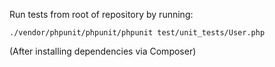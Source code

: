 Run tests from root of repository by running:

`./vendor/phpunit/phpunit/phpunit test/unit_tests/User.php`

(After installing dependencies via Composer)